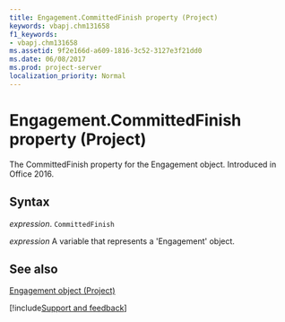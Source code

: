 ```yaml
---
title: Engagement.CommittedFinish property (Project)
keywords: vbapj.chm131658
f1_keywords:
- vbapj.chm131658
ms.assetid: 9f2e166d-a609-1816-3c52-3127e3f21dd0
ms.date: 06/08/2017
ms.prod: project-server
localization_priority: Normal
---
```



# Engagement.CommittedFinish property (Project)

The CommittedFinish property for the Engagement object. Introduced in Office 2016.


## Syntax

_expression_. `CommittedFinish`

_expression_ A variable that represents a 'Engagement' object.


## See also


[Engagement object (Project)](Project.engagement.md)

[!include[Support and feedback](~/includes/feedback-boilerplate.md)]
